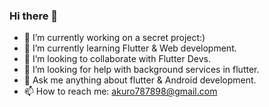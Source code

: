 ### Hi there 👋

- 🔭 I’m currently working on a secret project:)
- 🌱 I’m currently learning Flutter & Web development.
- 👯 I’m looking to collaborate with Flutter Devs.
- 🤔 I’m looking for help with background services in flutter.
- 💬 Ask me anything about flutter & Android development.
- 📫 How to reach me: akuro787898@gmail.com


